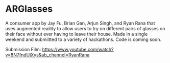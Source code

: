 # ARGlasses
A consumer app by Jay Fu, Brian Gan, Arjun Singh, and Ryan Rana that uses augmented reaility to allow users to try on different pairs of glasses on their face without ever having to leave their house. Made in a single weekend and submiitted to a variety of hackathons. Code is coming soon.

Submission Film: https://www.youtube.com/watch?v=8N7fndUjXys&ab_channel=RyanRana
